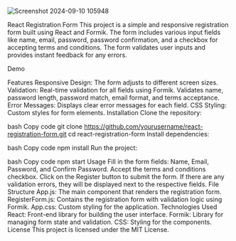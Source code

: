 
![Screenshot 2024-09-10 105948](https://github.com/user-attachments/assets/949ad64e-e84c-459a-aefa-63ce5915aef7)

React Registration Form
This project is a simple and responsive registration form built using React and Formik. The form includes various input fields like name, email, password, password confirmation, and a checkbox for accepting terms and conditions. The form validates user inputs and provides instant feedback for any errors.

Demo

Features
Responsive Design: The form adjusts to different screen sizes.
Validation: Real-time validation for all fields using Formik.
Validates name, password length, password match, email format, and terms acceptance.
Error Messages: Displays clear error messages for each field.
CSS Styling: Custom styles for form elements.
Installation
Clone the repository:

bash
Copy code
git clone https://github.com/yourusername/react-registration-form.git
cd react-registration-form
Install dependencies:

bash
Copy code
npm install
Run the project:

bash
Copy code
npm start
Usage
Fill in the form fields: Name, Email, Password, and Confirm Password.
Accept the terms and conditions checkbox.
Click on the Register button to submit the form.
If there are any validation errors, they will be displayed next to the respective fields.
File Structure
App.js: The main component that renders the registration form.
RegisterForm.js: Contains the registration form with validation logic using Formik.
App.css: Custom styling for the application.
Technologies Used
React: Front-end library for building the user interface.
Formik: Library for managing form state and validation.
CSS: Styling for the components.
License
This project is licensed under the MIT License.
